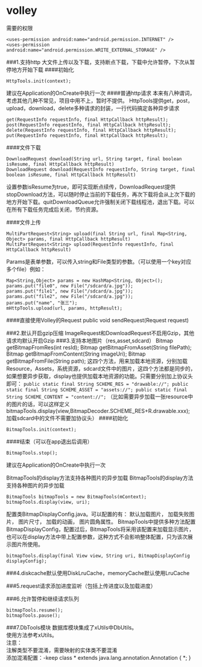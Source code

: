 volley
======
需要的权限  

    <uses-permission android:name="android.permission.INTERNET" />
    <uses-permission android:name="android.permission.WRITE_EXTERNAL_STORAGE" />


###1.支持http 大文件上传以及下载，支持断点下载，下载中允许暂停，下次从暂停地方开始下载
####初始化
<p><code>HttpTools.init(context);</code></p>
建议在Application的OnCreate中执行一次
####普通http请求
本来有八种谓词，考虑其他几种不常见，项目中用不上，暂时不提供。
HttpTools提供get，post，upload，download，delete多种请求的封装，一行代码搞定各种异步请求

    get(RequestInfo requestInfo, final HttpCallback httpResult);  
    post(RequestInfo requestInfo, final HttpCallback httpResult);  
    delete(RequestInfo requestInfo, final HttpCallback httpResult);  
    put(RequestInfo requestInfo, final HttpCallback httpResult);

####文件下载

    DownloadRequest download(String url, String target, final boolean isResume, final HttpCallback httpResult)
    DownloadRequest download(RequestInfo requestInfo, String target, final boolean isResume, final HttpCallback httpResult)

设置参数isResume为true，即可实现断点续传，DownloadRequest提供stopDownload方法，可以随时停止当前的下载任务，再次下载将会从上次下载的地方开始下载。quitDownloadQueue允许强制关闭下载线程池，退出下载。可以在所有下载任务完成后关闭，节约资源。

####文件上传

    MultiPartRequest<String> upload(final String url, final Map<String, Object> params, final HttpCallback httpResult)
    MultiPartRequest<String> upload(RequestInfo requestInfo, final HttpCallback httpResult)

Params是表单参数，可以传入string和File类型的参数。（可以使用一个key对应多个file）例如：

    Map<String,Object> params = new HashMap<String, Object>();  
    params.put("file0", new File("/sdcard/a.jpg"));  
    params.put("file1", new File("/sdcard/a.jpg"));  
    params.put("file2", new File("/sdcard/a.jpg"));  
    params.put("name", "张三");  
    mHttpTools.upload(url, params, httpResult);
####直接使用Volley的Request
     public <T> void sendRequest(Request<T> request)

###2.默认开启gzip压缩
ImageRequest和DownloadRequest不启用Gzip，其他请求均默认开启Gzip
###3.支持本地图片（res,asset,sdcard）
	Bitmap getBitmapFromRes(int resId);
	Bitmap getBitmapFromAsset(String filePath);
	Bitmap getBitmapFromContent(String imageUri);
	Bitmap getBitmapFromFile(String path);
这四个方法，用来加载本地资源，分别加载Resource，Assets，系统资源，sdcard文件中的图片，这四个方法都是同步的，如果想要异步获取，display也提供加载本地资源的功能。只需要分别加上协议头即可：
	<code>public static final String SCHEME_RES = "drawable://";
	public static final String SCHEME_ASSET = "assets://";
	public static final String SCHEME_CONTENT = "content://";</code>
（比如需要异步加载一张resource中的图片的话，可以这样定义
	bitmapTools.display(view,BitmapDecoder.SCHEME_RES+R.drawable.xxx);
加载sdcard中的文件不需要加协议头）
####初始化

    BitmapTools.init(context);
    
####结束（可以在app退出后调用）

    BitmapTools.stop();

建议在Application的OnCreate中执行一次

BitmapTools的display方法支持各种图片的异步加载
BitmapTools的display方法支持各种图片的异步加载

    BitmapTools bitmapTools = new BitmapTools(mContext);  
    bitmapTools.display(view, uri);

配置类BitmapDisplayConfig.java。可以配置的有：
默认加载图片，
加载失败图片，
图片尺寸，
加载的动画，
图片圆角属性。
BitmapTools中提供多种方法配置BitmapDisplayConfig，配置过后，BitmapTools将采用该配置来加载显示图片，也可以在display方法中带上配置参数，这种方式不会影响整体配置，只为该次展示图片所使用。

    bitmapTools.display(final View view, String uri, BitmapDisplayConfig displayConfig);

###4.diskcache默认使用DiskLruCache，memoryCache默认使用LruCache

###5.request请求添加进度监听（包括上传进度以及加载进度）

###6.允许暂停和继续请求队列

    bitmapTools.resume();
    bitmapTools.pause();
###7.DbTools模块
数据库模块集成了xUtils中DbUtils。  
使用方法参考xUtils。  
注意：  
注解类型不要混淆，需要映射的实体类不要混淆  
添加混淆配置：-keep class * extends java.lang.annotation.Annotation { *; }
